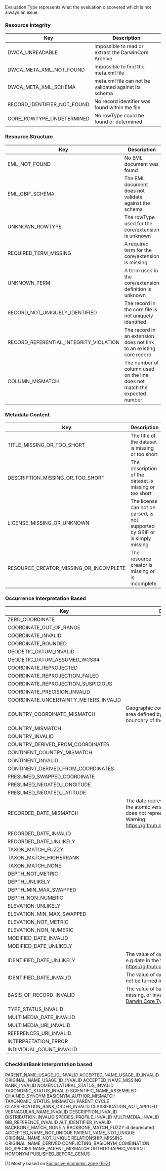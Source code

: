 Evaluation Type represents what the evaluation discovered which is not always an issue.

### Resource Integrity
|Key            |Description    |
| ------------- | ------------- |
DWCA_UNREADABLE | Impossible to read or extract the DarwinCore Archive
DWCA_META_XML_NOT_FOUND | Impossible to find the meta.xml file
DWCA_META_XML_SCHEMA | meta.xml file can not be validated against its schema
RECORD_IDENTIFIER_NOT_FOUND | No record identifier was found within the file
CORE_ROWTYPE_UNDETERMINED | No rowType could be found or determined

### Resource Structure
|Key            |Description    |
| ------------- | ------------- |
|EML_NOT_FOUND| No EML document was found
|EML_GBIF_SCHEMA| The EML document does not validate against the schema
|UNKNOWN_ROWTYPE| The rowType used for the core/extension is unknown
|REQUIRED_TERM_MISSING| A required term for the core/extension is missing
|UNKNOWN_TERM| A term used in the core/extension definition is unknown
|RECORD_NOT_UNIQUELY_IDENTIFIED| The record in the core file is not uniquely identified
|RECORD_REFERENTIAL_INTEGRITY_VIOLATION| The record in an extension does not link to an existing core record
|COLUMN_MISMATCH| The number of column used on the line does not match the expected number

### Metadata Content
|Key            |Description    |
| ------------- | ------------- |
|TITLE_MISSING_OR_TOO_SHORT| The title of the dataset is missing or too short
|DESCRIPTION_MISSING_OR_TOO_SHORT| The description of the dataset is missing or too short
|LICENSE_MISSING_OR_UNKNOWN| The license can not be parsed, is not supported by GBIF or is simply missing
|RESOURCE_CREATOR_MISSING_OR_INCOMPLETE| The resource creator is missing or is incomplete

### Occurrence Interpretation Based

|Key            |Description    |
| ------------- | ------------- |
|ZERO_COORDINATE|
|COORDINATE_OUT_OF_RANGE|
|COORDINATE_INVALID|
|COORDINATE_ROUNDED|
|GEODETIC_DATUM_INVALID|
|GEODETIC_DATUM_ASSUMED_WGS84|
|COORDINATE_REPROJECTED|
|COORDINATE_REPROJECTION_FAILED|
|COORDINATE_REPROJECTION_SUSPICIOUS|
|COORDINATE_PRECISION_INVALID|
|COORDINATE_UNCERTAINTY_METERS_INVALID|
|COUNTRY_COORDINATE_MISMATCH| Geographic coordinates fall outside the area defined by the referenced boundary of the country [1]
|COUNTRY_MISMATCH|
|COUNTRY_INVALID|
|COUNTRY_DERIVED_FROM_COORDINATES|
|CONTINENT_COUNTRY_MISMATCH|
|CONTINENT_INVALID|
|CONTINENT_DERIVED_FROM_COORDINATES|
|PRESUMED_SWAPPED_COORDINATE|
|PRESUMED_NEGATED_LONGITUDE|
|PRESUMED_NEGATED_LATITUDE|
|RECORDED_DATE_MISMATCH| The date represented by `eventDate` and the atomic version (`year`, `month`, `day`) does not represent the same date. Warning: https://github.com/gbif/parsers/issues/8
|RECORDED_DATE_INVALID|
|RECORDED_DATE_UNLIKELY|
|TAXON_MATCH_FUZZY|
|TAXON_MATCH_HIGHERRANK|
|TAXON_MATCH_NONE|
|DEPTH_NOT_METRIC|
|DEPTH_UNLIKELY|
|DEPTH_MIN_MAX_SWAPPED|
|DEPTH_NON_NUMERIC|
|ELEVATION_UNLIKELY|
|ELEVATION_MIN_MAX_SWAPPED|
|ELEVATION_NOT_METRIC|
|ELEVATION_NON_NUMERIC|
|MODIFIED_DATE_INVALID|
|MODIFIED_DATE_UNLIKELY|
|IDENTIFIED_DATE_UNLIKELY| The value of `dateIdentified` unlikely. e.g date in the future. Warning: https://github.com/gbif/parsers/issues/9
|IDENTIFIED_DATE_INVALID| The value of `dateIdentified` invalid. Can not be turned into a valid date.
|BASIS_OF_RECORD_INVALID| The value of `basisOfRecord` is either missing, or invalid. Value must match [Darwin Core Type Vocabulary](http://rs.gbif.org/vocabulary/dwc/basis_of_record.xml).
|TYPE_STATUS_INVALID|
|MULTIMEDIA_DATE_INVALID|
|MULTIMEDIA_URI_INVALID|
|REFERENCES_URI_INVALID|
|INTERPRETATION_ERROR|
|INDIVIDUAL_COUNT_INVALID|

### ChecklistBank Interpretation based
PARENT_NAME_USAGE_ID_INVALID
ACCEPTED_NAME_USAGE_ID_INVALID
ORIGINAL_NAME_USAGE_ID_INVALID
ACCEPTED_NAME_MISSING
RANK_INVALID
NOMENCLATURAL_STATUS_INVALID
TAXONOMIC_STATUS_INVALID
SCIENTIFIC_NAME_ASSEMBLED
CHAINED_SYNOYM
BASIONYM_AUTHOR_MISMATCH
TAXONOMIC_STATUS_MISMATCH
PARENT_CYCLE
CLASSIFICATION_RANK_ORDER_INVALID
CLASSIFICATION_NOT_APPLIED
VERNACULAR_NAME_INVALID
DESCRIPTION_INVALID
DISTRIBUTION_INVALID
SPECIES_PROFILE_INVALID
MULTIMEDIA_INVALID
BIB_REFERENCE_INVALID
ALT_IDENTIFIER_INVALID
BACKBONE_MATCH_NONE
// BACKBONE_MATCH_FUZZY id deprecated
ACCEPTED_NAME_NOT_UNIQUE
PARENT_NAME_NOT_UNIQUE
ORIGINAL_NAME_NOT_UNIQUE
RELATIONSHIP_MISSING
ORIGINAL_NAME_DERIVED
CONFLICTING_BASIONYM_COMBINATION
NO_SPECIES
NAME_PARENT_MISMATCH
ORTHOGRAPHIC_VARIANT
HOMONYM
PUBLISHED_BEFORE_GENUS

[1] Mostly based on [Exclusive economic zone (EEZ)](https://en.wikipedia.org/wiki/Exclusive_economic_zone)
